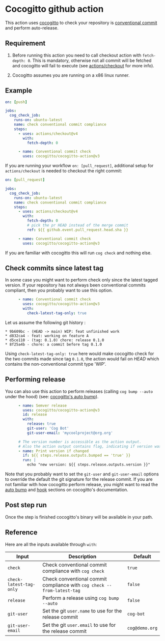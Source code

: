 # Cocogitto github action

This action uses [cocogitto](https://github.com/cocogitto/cocogitto) to check 
your repository is [conventional commit](https://conventionalcommits.org/) and perform auto-release.

## Requirement

1. Before running this action you need to call checkout action with `fetch-depth: 0`. This is mandatory, otherwise not all commit 
will be fetched and cocogitto will fail to execute (see [actions/checkout](https://github.com/actions/checkout#checkout-v4) for more info).

2. Cocogitto assumes you are running on a x86 linux runner.

## Example 

```yaml
on: [push]

jobs:
  cog_check_job:
    runs-on: ubuntu-latest
    name: check conventional commit compliance
    steps:
      - uses: actions/checkout@v4
        with:
          fetch-depth: 0

      - name: Conventional commit check
        uses: cocogitto/cocogitto-action@v3
```

If you are running your workflow `on: [pull_request]`,
additional setup for `actions/checkout` is needed to checkout the right commit:

```yaml
on: [pull_request]

jobs:
  cog_check_job:
    runs-on: ubuntu-latest
    name: check conventional commit compliance
    steps:
      - uses: actions/checkout@v4
        with:
          fetch-depth: 0
          # pick the pr HEAD instead of the merge commit
          ref: ${{ github.event.pull_request.head.sha }}

      - name: Conventional commit check
        uses: cocogitto/cocogitto-action@v3
```

If you are familiar with cocogitto this will run `cog check` and nothing else.

## Check commits since latest tag 

In some case you might want to perform check only since the latest tagged version.
If your repository has not always been conventional commits compliant, then you probably want to 
use this option. 

```yaml
      - name: Conventional commit check
        uses: cocogitto/cocogitto-action@v3
        with:
          check-latest-tag-only: true
```

Let us assume the following git history : 

```
* 9b609bc - (HEAD -> main) WIP: feat unfinished work
* d832ca4 - feat: working on feature A
* d5ce110 - (tag: 0.1.0) chore: release 0.1.0
* 8f25a4b - chore: a commit before tag 0.1.0
```

Using `check-latest-tag-only: true` here would make cocogitto check for the two commits made since
tag `0.1.0`, the action would fail on *HEAD* which contains the non-conventional commit
type 'WIP'.

## Performing release

You can also use this action to perform releases (calling `cog bump --auto` under the hood) 
(see: [cocogitto's auto bump](https://github.com/cocogitto/cocogitto#auto-bump)).

```yaml
      - name: Semver release
        uses: cocogitto/cocogitto-action@v3
        id: release
        with:
          release: true
          git-user: 'Cog Bot'
          git-user-email: 'mycoolproject@org.org'

      # The version number is accessible as the action output.
      # Also the action output contains flag, indicating if version was bumped or not.
      - name: Print version if changed
        if: ${{ steps.release.outputs.bumped == 'true' }}
        run: |
          echo "new version: ${{ steps.release.outputs.version }}"
```

Note that you probably want to set the `git-user` and `git-user-email` options to override the default the git signature for the release commit. 
If you are not familiar with how cocogitto perform release, you might want to read the [auto bump](https://github.com/cocogitto/cocogitto#auto-bump)
and [hook](https://github.com/cocogitto/cocogitto#auto-bump) sections on cocogitto's documentation.

## Post step run

Once the step is finished cocogitto's binary will be available in your path.

##  Reference 

Here are all the inputs available through `with`:

| Input                   | Description                                                                | Default    |
| -------------------     | -------------------------------------------------------------------------- | -------    |
| `check`                 | Check conventional commit compliance with `cog check`                      |   `true`   |
| `check-latest-tag-only` | Check conventional commit compliance with `cog check --from-latest-tag`    |   `false`  |
| `release`               | Perform a release using `cog bump --auto`                                  |   `false`  |
| `git-user`              | Set the git `user.name` to use for the release commit                      |   `cog-bot`|
| `git-user-email`        | Set the git `user.email` to use for the release commit                      |  `cog@demo.org`|
